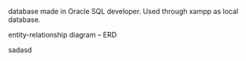 database made in Oracle SQL developer. Used through xampp as local database.

entity-relationship diagram – ERD

sadasd

